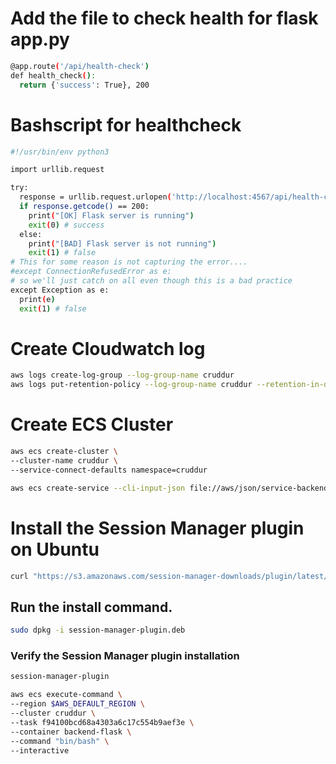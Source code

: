 # Add the file to check health for flask app.py
```sh
@app.route('/api/health-check')
def health_check():
  return {'success': True}, 200
```
# Bashscript for healthcheck
```sh
#!/usr/bin/env python3

import urllib.request

try:
  response = urllib.request.urlopen('http://localhost:4567/api/health-check')
  if response.getcode() == 200:
    print("[OK] Flask server is running")
    exit(0) # success
  else:
    print("[BAD] Flask server is not running")
    exit(1) # false
# This for some reason is not capturing the error....
#except ConnectionRefusedError as e:
# so we'll just catch on all even though this is a bad practice
except Exception as e:
  print(e)
  exit(1) # false
```
# Create Cloudwatch log
```sh
aws logs create-log-group --log-group-name cruddur
aws logs put-retention-policy --log-group-name cruddur --retention-in-days 1
```
# Create ECS Cluster
```sh
aws ecs create-cluster \
--cluster-name cruddur \
--service-connect-defaults namespace=cruddur
```

```sh
aws ecs create-service --cli-input-json file://aws/json/service-backend-flask.json
```
# Install the Session Manager plugin on Ubuntu
```sh
curl "https://s3.amazonaws.com/session-manager-downloads/plugin/latest/ubuntu_64bit/session-manager-plugin.deb" -o "session-manager-plugin.deb"
```
## Run the install command.
```sh
sudo dpkg -i session-manager-plugin.deb
```
### Verify the Session Manager plugin installation
```sh
session-manager-plugin
```
```sh
aws ecs execute-command \
--region $AWS_DEFAULT_REGION \
--cluster cruddur \
--task f94100bcd68a4303a6c17c554b9aef3e \
--container backend-flask \
--command "bin/bash" \
--interactive 
```
